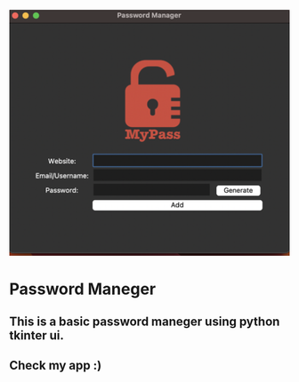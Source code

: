 ![alt text](password_maneger_cover.png)

# Password Maneger

## This is a basic password maneger using python tkinter ui.

## Check my app :) 
